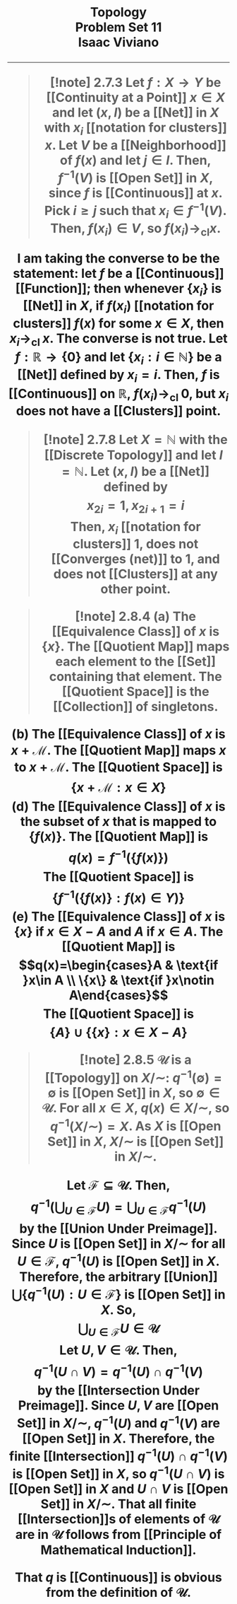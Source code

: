 <h1 align=center>
Topology<br>
Problem Set 11<br>
Isaac Viviano
</p>

---

>[!note] 2.7.3
Let $f:X \rightarrow Y$ be [[Continuity at a Point]] $x\in X$ and let $(x,I)$ be a [[Net]] in $X$ with $x_{i}$ [[notation for clusters]] $x$. Let $V$ be a [[Neighborhood]] of $f(x)$ and let $j\in I$. Then, $f^{-1}(V)$ is [[Open Set]] in $X$, since $f$ is [[Continuous]] at $x$. Pick $i≥j$ such that $x_{i}\in f^{-1}(V)$. Then, $f(x_{i})\in V$, so $f(x_{i})\rightarrow _\text{cl}x$.
>
I am taking the converse to be the statement: let $f$ be a [[Continuous]] [[Function]]; then whenever $\{x_{i}\}$ is [[Net]] in $X$, if $f(x_{i})$ [[notation for clusters]] $f(x)$ for some $x\in X$, then $x_{i}\rightarrow _\text{cl }x$. The converse is not true. Let $f:\mathbb{R}\rightarrow \{0\}$ and let $\{x_{i}:i\in \mathbb{N}\}$ be a [[Net]] defined by $x_{i}=i$. Then, $f$ is [[Continuous]] on $\mathbb{R}$, $f(x_{i})\rightarrow _\text{cl }0$, but $x_{i}$ does not have a [[Clusters]] point.

>[!note] 2.7.8
Let $X=\mathbb{N}$ with the [[Discrete Topology]] and let $I=\mathbb{N}$. Let $(x,I)$ be a [[Net]] defined by $$x_{2i}=1,x_{2i+1}=i$$Then, $x_{i}$ [[notation for clusters]] $1$, does not [[Converges (net)]] to $1$, and does not [[Clusters]] at any other point.

>[!note] 2.8.4
(a) The [[Equivalence Class]] of $x$ is $\{x\}$. The [[Quotient Map]] maps each element to the [[Set]] containing that element. The [[Quotient Space]] is the [[Collection]] of singletons.
>
(b) The [[Equivalence Class]] of $x$ is $x+\mathcal{M}$. The [[Quotient Map]] maps $x$ to $x+\mathcal{M}$. The [[Quotient Space]] is $$\{x+\mathcal{M}:x\in X\}$$
(d) The [[Equivalence Class]] of $x$ is the subset of $x$ that is mapped to $\{f(x)\}$. The [[Quotient Map]] is $$q(x)=f^{-1}(\{f(x)\})$$The [[Quotient Space]] is $$\{f^{-1}(\{f(x)\}:f(x)\in Y)\}$$
(e) The [[Equivalence Class]] of $x$ is $\{x\}$ if $x\in X-A$ and $A$ if $x\in A$. The [[Quotient Map]] is $$q(x)=\begin{cases}A  & \text{if }x\in A \\
\{x\} & \text{if }x\notin A\end{cases}$$The [[Quotient Space]] is $$\{A\}\cup\{\{x\}:x\in X-A\}$$

>[!note] 2.8.5
$\mathcal{U}$ is a [[Topology]] on $X/\sim$:
$q^{-1}(\emptyset )=\emptyset$ is [[Open Set]] in $X$, so $\emptyset \in \mathcal{U}$. For all $x\in X$, $q(x)\in X/\sim$, so $q^{-1}(X/\sim)=X$. As $X$ is [[Open Set]] in $X$, $X/\sim$ is [[Open Set]] in $X/\sim$.
>
Let $\mathcal{F}\subseteq \mathcal{U}$. Then, $$q^{-1}\left(\bigcup_{U\in \mathcal{F}}U\right)=\bigcup_{U\in \mathcal{F}}q^{-1}(U)$$by the [[Union Under Preimage]]. Since $U$ is [[Open Set]] in $X/\sim$ for all $U\in \mathcal{F}$, $q^{-1}(U)$ is [[Open Set]] in $X$. Therefore, the arbitrary [[Union]] $\bigcup\{q^{-1}(U):U\in \mathcal{F}\}$ is [[Open Set]] in $X$. So, $$\bigcup_{U\in \mathcal{F}}U\in \mathcal{U}$$
Let $U,V\in \mathcal{U}$. Then, $$q^{-1}(U\cap V)=q^{-1}(U)\cap q^{-1}(V)$$by the [[Intersection Under Preimage]]. Since $U,V$ are [[Open Set]] in $X/\sim$, $q^{-1}(U)$ and $q^{-1}(V)$ are [[Open Set]] in $X$. Therefore, the finite [[Intersection]] $q^{-1}(U)\cap q^{-1}(V)$ is [[Open Set]] in $X$, so $q^{-1}(U\cap V)$ is [[Open Set]] in $X$ and $U\cap V$ is [[Open Set]] in $X/\sim$. That all finite [[Intersection]]s of elements of $\mathcal{U}$ are in $\mathcal{U}$ follows from [[Principle of Mathematical Induction]].
>
That $q$ is [[Continuous]] is obvious from the definition of $\mathcal{U}$.
